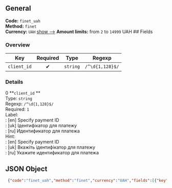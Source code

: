 ## General 
**Code:** `finet_uah`  
**Method:** `finet`  
**Currency:** `UAH` [show -->]() 
**Amount limits:** from `2`  to `14999`  UAH ## Fields 
### Overview 
|Key|Required|Type|Regexp| 
|:---:|:---:|:---:|:---:| 
|`client_id` |✔ |`string` |`/^\d{1,128}$/` | 
 
### Details 
0 **`client_id` **  
Type: `string`  
Regexp: `/^\d{1,128}$/`  
Required: `1`  
Label:  
: [en] Specify payment ID  
: [uk] Ідентифікатор для платежу  
: [ru] Идентификатор для платежа  
Hint:  
: [en] Specify payment ID  
: [uk] Вкажіть ідентифікатор для платежу  
: [ru] Укажите идентификатор для платежа  
## JSON Object 
```json
 {"code":"finet_uah","method":"finet","currency":"UAH","fields":[{"key":"client_id","type":"string","label":{"en":"Specify payment ID","uk":"\u0406\u0434\u0435\u043d\u0442\u0438\u0444\u0456\u043a\u0430\u0442\u043e\u0440 \u0434\u043b\u044f \u043f\u043b\u0430\u0442\u0435\u0436\u0443","ru":"\u0418\u0434\u0435\u043d\u0442\u0438\u0444\u0438\u043a\u0430\u0442\u043e\u0440 \u0434\u043b\u044f \u043f\u043b\u0430\u0442\u0435\u0436\u0430"},"regexp":"\/^\\d{1,128}$\/","required":true,"position":1,"hint":{"en":"Specify payment ID","uk":"\u0412\u043a\u0430\u0436\u0456\u0442\u044c \u0456\u0434\u0435\u043d\u0442\u0438\u0444\u0456\u043a\u0430\u0442\u043e\u0440 \u0434\u043b\u044f \u043f\u043b\u0430\u0442\u0435\u0436\u0443","ru":"\u0423\u043a\u0430\u0436\u0438\u0442\u0435 \u0438\u0434\u0435\u043d\u0442\u0438\u0444\u0438\u043a\u0430\u0442\u043e\u0440 \u0434\u043b\u044f \u043f\u043b\u0430\u0442\u0435\u0436\u0430"},"example":"11120"}],"amount_min":2,"amount_max":14999}```  
